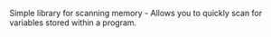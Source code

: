 Simple library for scanning memory - Allows you to quickly scan for variables stored within a program.